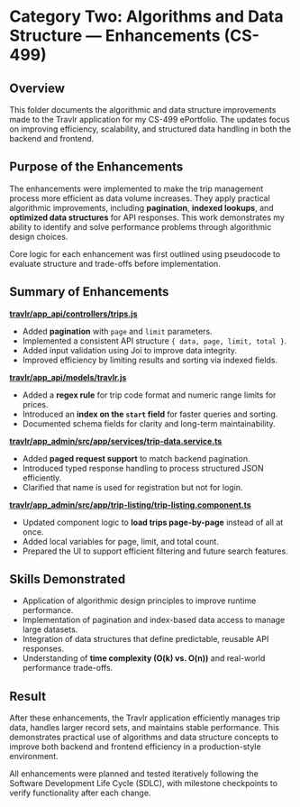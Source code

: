 # Category Two: Algorithms and Data Structure — Enhancements (CS-499) 

## Overview 
This folder documents the algorithmic and data structure improvements made to the Travlr application for my CS-499 ePortfolio. The updates focus on improving efficiency, scalability, and structured data handling in both the backend and frontend. 

## Purpose of the Enhancements 
The enhancements were implemented to make the trip management process more efficient as data volume increases. They apply practical algorithmic improvements, including **pagination**, **indexed lookups**, and **optimized data structures** for API responses. This work demonstrates my ability to identify and solve performance problems through algorithmic design choices.

Core logic for each enhancement was first outlined using pseudocode to evaluate structure and trade-offs before implementation.

## Summary of Enhancements 

[**travlr/app_api/controllers/trips.js**](./trips.js)
- Added **pagination** with `page` and `limit` parameters.
- Implemented a consistent API structure `{ data, page, limit, total }`.
- Added input validation using Joi to improve data integrity.
- Improved efficiency by limiting results and sorting via indexed fields.

[**travlr/app_api/models/travlr.js**](./travlr.js)
- Added a **regex rule** for trip code format and numeric range limits for prices.
- Introduced an **index on the `start` field** for faster queries and sorting.
- Documented schema fields for clarity and long-term maintainability.

[**travlr/app_admin/src/app/services/trip-data.service.ts**](./trip-data.service.ts)
- Added **paged request support** to match backend pagination.
- Introduced typed response handling to process structured JSON efficiently.
- Clarified that name is used for registration but not for login.

[**travlr/app_admin/src/app/trip-listing/trip-listing.component.ts**](./trip-listing.component.ts)
- Updated component logic to **load trips page-by-page** instead of all at once.
- Added local variables for page, limit, and total count.
- Prepared the UI to support efficient filtering and future search features.

## Skills Demonstrated 
- Application of algorithmic design principles to improve runtime performance.
- Implementation of pagination and index-based data access to manage large datasets.
- Integration of data structures that define predictable, reusable API responses.
- Understanding of **time complexity (O(k) vs. O(n))** and real-world performance trade-offs.

## Result 
After these enhancements, the Travlr application efficiently manages trip data, handles larger record sets, and maintains stable performance. This demonstrates practical use of algorithms and data structure concepts to improve both backend and frontend efficiency in a production-style environment.

All enhancements were planned and tested iteratively following the Software Development Life Cycle (SDLC), with milestone checkpoints to verify functionality after each change.
